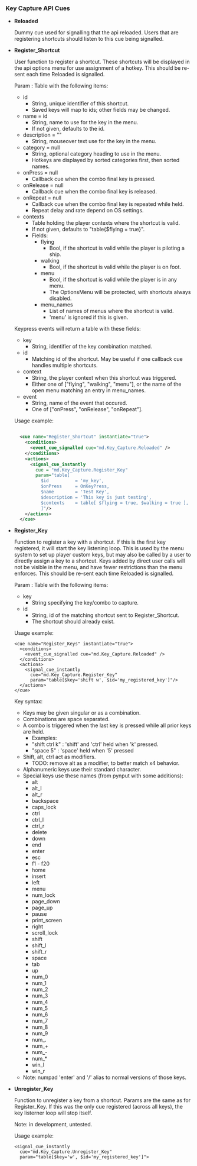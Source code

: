 
### Key Capture API Cues

* **Reloaded**
  
  Dummy cue used for signalling that the api reloaded. Users that are registering shortcuts should listen to this cue being signalled.
    
* **Register_Shortcut**
  
  User function to register a shortcut. These shortcuts will be displayed in the api options menu for use assignment of a hotkey. This should be re-sent each time Reloaded is signalled.
      
  Param : Table with the following items:
  * id
    - String, unique identifier of this shortcut.
    - Saved keys will map to ids; other fields may be changed.
  * name = id
    - String, name to use for the key in the menu.
    - If not given, defaults to the id.
  * description = ""
    - String, mouseover text use for the key in the menu.
  * category = null
    - String, optional category heading to use in the menu.
    - Hotkeys are displayed by sorted categories first, then sorted names.
  * onPress = null
    - Callback cue when the combo final key is pressed.
  * onRelease = null
    - Callback cue when the combo final key is released.
  * onRepeat = null
    - Callback cue when the combo final key is repeated while held.
    - Repeat delay and rate depend on OS settings.
  * contexts
    - Table holding the player contexts where the shortcut is valid.
    - If not given, defaults to "table{$flying = true}".
    - Fields:
      * flying
        - Bool, if the shortcut is valid while the player is piloting a ship.
      * walking
        - Bool, if the shortcut is valid while the player is on foot.
      * menu
        - Bool, if the shortcut is valid while the player is in any menu.
        - The OptionsMenu will be protected, with shortcuts always disabled.
      * menu_names
        - List of names of menus where the shortcut is valid.
        - 'menu' is ignored if this is given.
        
  Keypress events will return a table with these fields:
  * key
    - String, identifier of the key combination matched.
  * id
    - Matching id of the shortcut. May be useful if one callback cue handles multiple shortcuts.
  * context
    - String, the player context when this shortcut was triggered.
    - Either one of ["flying", "walking", "menu"], or the name of the open menu matching an entry in menu_names.
  * event
    - String, name of the event that occured.
    - One of ["onPress", "onRelease", "onRepeat"].
      
  Usage example:
    ```xml
  
      <cue name="Register_Shortcut" instantiate="true">
        <conditions>
          <event_cue_signalled cue="md.Key_Capture.Reloaded" />
        </conditions>
        <actions>
          <signal_cue_instantly 
            cue = "md.Key_Capture.Register_Key" 
            param="table[
              $id          = 'my_key',
              $onPress     = OnKeyPress,
              $name        = 'Test Key',
              $description = 'This key is just testing',
              $contexts    = table[ $flying = true, $walking = true ],
              ]"/>
        </actions>
      </cue>
  
    ```
    
* **Register_Key**
  
    
  Function to register a key with a shortcut. If this is the first key registered, it will start the key listening loop. This is used by the menu system to set up player custom keys, but may also be called by a user to directly assign a key to a shortcut. Keys added by direct user calls will not be visible in the menu, and have fewer restrictions than the menu enforces. This should be re-sent each time Reloaded is signalled.
      
  Param  : Table with the following items:
  * key
    - String specifying the key/combo to capture.
  * id
    - String, id of the matching shortcut sent to Register_Shortcut.
    - The shortcut should already exist.
        
  Usage example:
  
      <cue name="Register_Keys" instantiate="true">
        <conditions>
          <event_cue_signalled cue="md.Key_Capture.Reloaded" />
        </conditions>
        <actions>
          <signal_cue_instantly 
            cue="md.Key_Capture.Register_Key" 
            param="table[$key='shift w', $id='my_registered_key']"/>
        </actions>
      </cue>
  
      
  Key syntax:
  - Keys may be given singular or as a combination.
  - Combinations are space separated.
  - A combo is triggered when the last key is pressed while all prior keys are held.
    - Examples:
    - "shift ctrl k" : 'shift' and 'ctrl' held when 'k' pressed.
    - "space 5" : 'space' held when '5' pressed
  - Shift, alt, ctrl act as modifiers.
    - TODO: remove alt as a modifier, to better match x4 behavior.
  - Alphanumeric keys use their standard character.
  - Special keys use these names (from pynput with some additions):
    - alt
    - alt_l
    - alt_r
    - backspace
    - caps_lock
    - ctrl
    - ctrl_l
    - ctrl_r
    - delete
    - down
    - end
    - enter
    - esc
    - f1 - f20
    - home
    - insert
    - left
    - menu
    - num_lock
    - page_down
    - page_up
    - pause
    - print_screen
    - right
    - scroll_lock
    - shift
    - shift_l
    - shift_r
    - space
    - tab
    - up
    - num_0
    - num_1
    - num_2
    - num_3
    - num_4
    - num_5
    - num_6
    - num_7
    - num_8
    - num_9
    - num_.
    - num_+
    - num_-
    - num_*
    - win_l
    - win_r
  - Note: numpad 'enter' and '/' alias to normal versions of those keys.
  
    
* **Unregister_Key**
  
    
  Function to unregister a key from a shortcut. Params are the same as for Register_Key. If this was the only cue registered (across all keys), the key listerner loop will stop itself.
      
  Note: in development, untested.
      
  Usage example:
  
      <signal_cue_instantly 
        cue="md.Key_Capture.Unregister_Key" 
        param="table[$key='w', $id='my_registered_key']">
  
    
